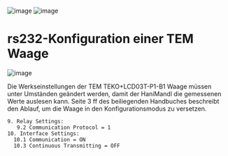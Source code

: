 ![image](https://github.com/ClemensGruber/hani-mandl/workflows/PlatformIO%20CI/badge.svg)
![image](https://img.shields.io/github/v/tag/ClemensGruber/hani-mandl.svg)

# rs232-Konfiguration einer TEM Waage

![image](https://github.com/ClemensGruber/hani-mandl/blob/rs232/TEM-configuration/IMG_5308.jpeg)

Die Werkseinstellungen der TEM TEKO+LCD03T-P1-B1 Waage müssen unter Umständen geändert werden, damit der HaniMandl die gemessenen Werte auslesen kann. Seite 3 ff des beiliegenden Handbuches beschreibt den Ablauf, um die Waage in den Konfigurationsmodus zu versetzen. 

```
9. Relay Settings:
   9.2 Communication Protocol = 1 
10. Interface Settings:
  10.1 Communication = ON
  10.3 Continuous Transmitting = OFF
```




